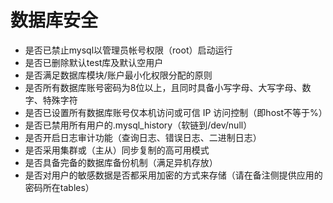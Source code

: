 # 数据库安全

- 是否已禁止mysql以管理员帐号权限（root）启动运行
- 是否已删除默认test库及默认空用户
- 是否满足数据库模块/账户最小化权限分配的原则
- 是否所有数据库账号密码为8位以上，且同时具备小写字母、大写字母、数字、特殊字符
- 是否已设置所有数据库账号仅本机访问或可信 IP 访问控制（即host不等于%）
- 是否已禁用所有用户的.mysql_history（软链到/dev/null）
- 是否开启日志审计功能（查询日志、错误日志、二进制日志）
- 是否采用集群或（主从）同步复制的高可用模式
- 是否具备完备的数据库备份机制（满足异机存放）
- 是否对用户的敏感数据是否都采用加密的方式来存储（请在备注侧提供应用的密码所在tables）
